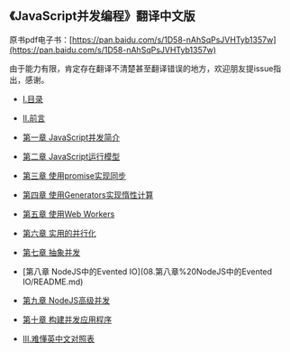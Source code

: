 ## 《JavaScript并发编程》翻译中文版

原书pdf电子书：[https://pan.baidu.com/s/1D58-nAhSqPsJVHTyb1357w](https://pan.baidu.com/s/1D58-nAhSqPsJVHTyb1357w)

由于能力有限，肯定存在翻译不清楚甚至翻译错误的地方，欢迎朋友提issue指出，感谢。

- [I.目录](I.目录.md)

- [II.前言](II.前言.md)

- [第一章 JavaScript并发简介](01.第一章%20JavaScript并发简介/README.md)

- [第二章 JavaScript运行模型](02.第二章%20JavaScript运行模型/README.md)

- [第三章 使用promise实现同步](03.第三章%20使用promise实现同步/README.md)

- [第四章 使用Generators实现惰性计算](04.第四章%20使用Generators实现惰性计算/README.md)

- [第五章 使用Web Workers](05.第五章%20使用Web%20Workers/README.md)

- [第六章 实用的并行化](06.第六章%20实用的并行化/README.md)

- [第七章 抽象并发](07.第七章%20抽象并发/README.md)

- [第八章 NodeJS中的Evented IO](08.第八章%20NodeJS中的Evented IO/README.md)

- [第九章 NodeJS高级并发](09.第九章%20NodeJS高级并发/README.md)

- [第十章 构建并发应用程序](10.第十章%20构建并发应用程序/README.md)

- [III.难懂英中文对照表](III.难懂英中文对照表.md)